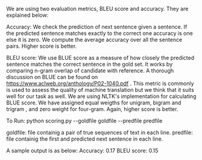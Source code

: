 We are using two evaluation metrics, BLEU score and accuracy. They are explained below:

Accuracy:   We check the prediction of next sentence given a sentence. 
            If the predicted sentence matches exactly to the correct one accuracy is one else it is zero.
            We compute the average accuracy over all the sentence pairs. 
            Higher score is better.

BLEU score: We use BLUE score as a measure of how closely the predicted sentence matches the correct sentence in the gold set.
            It works by comparing n-gram overlap of candidate with reference.
            A thorough discussion on BLUE can be found on https://www.aclweb.org/anthology/P02-1040.pdf .
            This metric is commonly is used to assess the quality of machine translation but we think that it suits well for 
            our task as well. 
            We are using NLTK's implementation for calculating BLUE score. We have assigned equal weigths for unigram, bigram and trigram
            , and zero weight for four-gram.
            Again, higher score is better.


To Run: python scoring.py --goldfile goldfile --predfile predfile

goldfile: file containig a pair of true sequences of text in each line.
predfile: file containig the first and predicted next sentence in each line.

A sample output is as below:
    Accuracy: 0.17
    BLEU score: 0.15